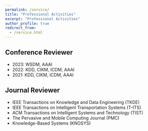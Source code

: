 ```yaml
---
permalink: /service/
title: "Professional Activities"
excerpt: "Professional Activities"
author_profile: true
redirect_from: 
  - /service.html
---
```


## Conference Reviewer

* 2023: WSDM, AAAI 
* 2022: KDD, CIKM, ICDM, AAAI
* 2021: KDD, CIKM, ICDM, AAAI 

## Journal Reviewer

* IEEE Transactions on Knowledge and Data Engineering (TKDE)
* IEEE Transactions on Intelligent Transportation Systems (T-ITS)
* ACM Transactions on Intelligent Systems and Technology (TIST)
* The Pervasive and Mobile Computing Journal (PMC)
* Knowledge-Based Systems (KNOSYS) 